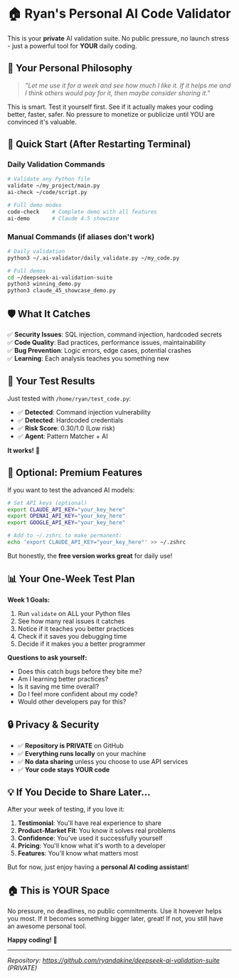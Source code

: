 # 🏠 Ryan's Personal AI Code Validator

This is your **private** AI validation suite. No public pressure, no launch stress - just a powerful tool for **YOUR** daily coding.

## 🎯 Your Personal Philosophy

> *"Let me use it for a week and see how much I like it. If it helps me and I think others would pay for it, then maybe consider sharing it."*

This is smart. Test it yourself first. See if it actually makes your coding better, faster, safer. No pressure to monetize or publicize until YOU are convinced it's valuable.

## 🚀 Quick Start (After Restarting Terminal)

### Daily Validation Commands
```bash
# Validate any Python file
validate ~/my_project/main.py
ai-check ~/code/script.py

# Full demo modes
code-check    # Complete demo with all features
ai-demo       # Claude 4.5 showcase
```

### Manual Commands (if aliases don't work)
```bash
# Daily validation
python3 ~/.ai-validator/daily_validate.py ~/my_code.py

# Full demos
cd ~/deepseek-ai-validation-suite
python3 winning_demo.py
python3 claude_45_showcase_demo.py
```

## 🛡️ What It Catches

✅ **Security Issues**: SQL injection, command injection, hardcoded secrets  
✅ **Code Quality**: Bad practices, performance issues, maintainability  
✅ **Bug Prevention**: Logic errors, edge cases, potential crashes  
✅ **Learning**: Each analysis teaches you something new  

## 🧪 Your Test Results

Just tested with `/home/ryan/test_code.py`:
- ✅ **Detected**: Command injection vulnerability 
- ✅ **Detected**: Hardcoded credentials
- ✅ **Risk Score**: 0.30/1.0 (Low risk)
- ✅ **Agent**: Pattern Matcher + AI

**It works!** 🎉

## 🔑 Optional: Premium Features

If you want to test the advanced AI models:

```bash
# Set API keys (optional)
export CLAUDE_API_KEY="your_key_here"
export OPENAI_API_KEY="your_key_here" 
export GOOGLE_API_KEY="your_key_here"

# Add to ~/.zshrc to make permanent:
echo 'export CLAUDE_API_KEY="your_key_here"' >> ~/.zshrc
```

But honestly, the **free version works great** for daily use!

## 📊 Your One-Week Test Plan

**Week 1 Goals:**
1. Run `validate` on ALL your Python files
2. See how many real issues it catches
3. Notice if it teaches you better practices
4. Check if it saves you debugging time
5. Decide if it makes you a better programmer

**Questions to ask yourself:**
- Does this catch bugs before they bite me?
- Am I learning better practices?
- Is it saving me time overall?
- Do I feel more confident about my code?
- Would other developers pay for this?

## 🔒 Privacy & Security

- ✅ **Repository is PRIVATE** on GitHub
- ✅ **Everything runs locally** on your machine
- ✅ **No data sharing** unless you choose to use API services
- ✅ **Your code stays YOUR code**

## 💡 If You Decide to Share Later...

After your week of testing, if you love it:

1. **Testimonial**: You'll have real experience to share
2. **Product-Market Fit**: You know it solves real problems
3. **Confidence**: You've used it successfully yourself
4. **Pricing**: You'll know what it's worth to a developer
5. **Features**: You'll know what matters most

But for now, just enjoy having a **personal AI coding assistant**! 

## 🏠 This is YOUR Space

No pressure, no deadlines, no public commitments. Use it however helps you most. If it becomes something bigger later, great! If not, you still have an awesome personal tool.

**Happy coding! 🚀**

---

*Repository: https://github.com/ryandakine/deepseek-ai-validation-suite (PRIVATE)*
